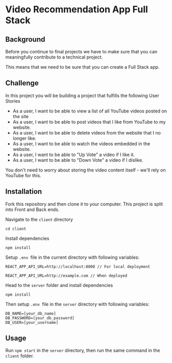 # Video Recommendation App Full Stack

## Background

Before you continue to final projects we have to make sure that you can meaningfully contribute to a technical project.

This means that we need to be sure that you can create a Full Stack app.

## Challenge

In this project you will be building a project that fulfills the following User Stories

- As a user, I want to be able to view a list of all YouTube videos posted on the site
- As a user, I want to be able to post videos that I like from YouTube to my website.
- As a user, I want to be able to delete videos from the website that I no longer like.
- As a user, I want to be able to watch the videos embedded in the website.
- As a user, I want to be able to "Up Vote" a video if I like it.
- As a user, I want to be able to "Down Vote" a video if I dislike.

You don't need to worry about storing the video content itself - we'll rely on YouTube for this.

## Installation

Fork this repository and then clone it to your computer. This project is split into Front and Back ends.

Navigate to the `client` directory

```
cd client
```

Install dependencies

```
npm install
```

Setup `.env `file in the current directory with following variables:

```
REACT_APP_API_URL=http://localhost:8000 // For local deployment

REACT_APP_API_URL=http://example.com // When deployed
```

Head to the `server` folder and install dependencies

```
npm install
```

Then setup `.env `file in the `server` directory with following variables:

```
DB_NAME=[your_db_name]
DB_PASSWORD=[your_db_password]
DB_USER=[your_username]
```

## Usage

Run `npm start` in the `server` directory, then run the same command in the `client` folder.
